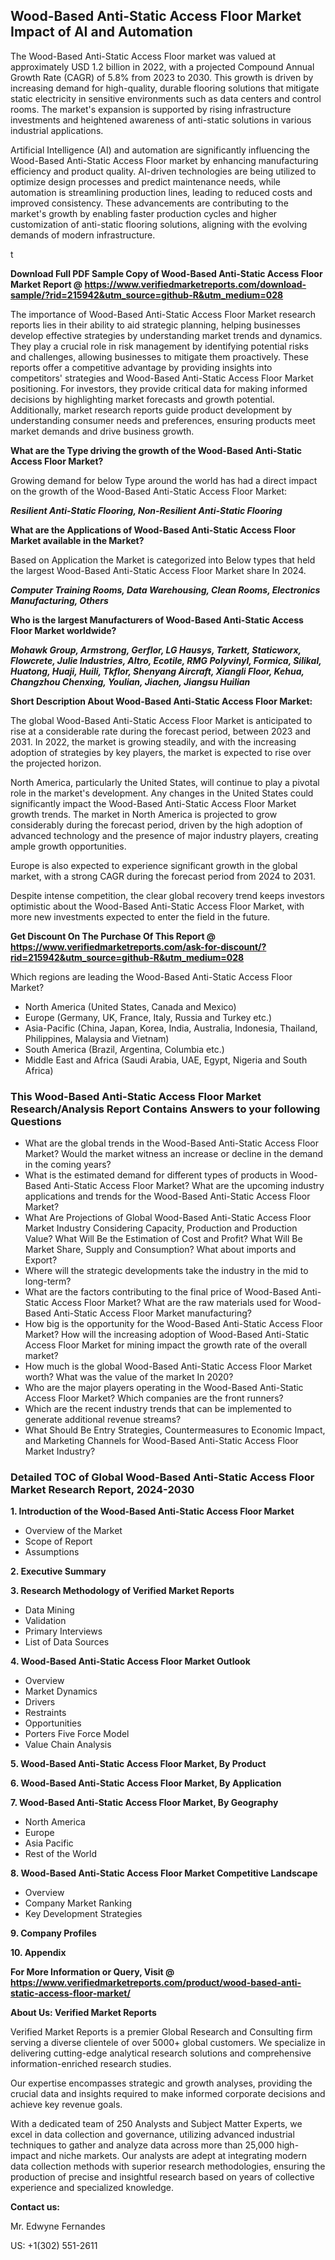 <h2>Wood-Based Anti-Static Access Floor Market Impact of AI and Automation</h2><p>The Wood-Based Anti-Static Access Floor market was valued at approximately USD 1.2 billion in 2022, with a projected Compound Annual Growth Rate (CAGR) of 5.8% from 2023 to 2030. This growth is driven by increasing demand for high-quality, durable flooring solutions that mitigate static electricity in sensitive environments such as data centers and control rooms. The market's expansion is supported by rising infrastructure investments and heightened awareness of anti-static solutions in various industrial applications.</p><p>Artificial Intelligence (AI) and automation are significantly influencing the Wood-Based Anti-Static Access Floor market by enhancing manufacturing efficiency and product quality. AI-driven technologies are being utilized to optimize design processes and predict maintenance needs, while automation is streamlining production lines, leading to reduced costs and improved consistency. These advancements are contributing to the market's growth by enabling faster production cycles and higher customization of anti-static flooring solutions, aligning with the evolving demands of modern infrastructure.</p>t</p><p id="" class=""><strong>Download Full PDF Sample Copy of Wood-Based Anti-Static Access Floor Market Report @ <a href="https://www.verifiedmarketreports.com/download-sample/?rid=215942&utm_source=github-R&utm_medium=028" target="_blank">https://www.verifiedmarketreports.com/download-sample/?rid=215942&utm_source=github-R&utm_medium=028</a></strong></p><p>The importance of&nbsp;Wood-Based Anti-Static Access Floor Market research reports lies in their ability to aid strategic planning, helping businesses develop effective strategies by understanding market trends and dynamics. They play a crucial role in risk management by identifying potential risks and challenges, allowing businesses to mitigate them proactively. These reports offer a competitive advantage by providing insights into competitors' strategies and Wood-Based Anti-Static Access Floor Market positioning. For investors, they provide critical data for making informed decisions by highlighting market forecasts and growth potential. Additionally, market research reports guide product development by understanding consumer needs and preferences, ensuring products meet market demands and drive business growth.</p><p><strong>What are the&nbsp;Type driving the growth of the Wood-Based Anti-Static Access Floor Market?</strong></p><p id="" class="">Growing demand for below Type around the world has had a direct impact on the growth of the Wood-Based Anti-Static Access Floor Market:</p><em><strong>Resilient Anti-Static Flooring, Non-Resilient Anti-Static Flooring</strong></em></p><strong>What are the&nbsp;Applications&nbsp;of Wood-Based Anti-Static Access Floor Market available in the Market?</strong></p><p id="" class="">Based on Application the Market is categorized into Below types that held the largest Wood-Based Anti-Static Access Floor Market share In 2024.</p><em><strong>Computer Training Rooms, Data Warehousing, Clean Rooms, Electronics Manufacturing, Others</strong></em></p><strong>Who is the largest Manufacturers of Wood-Based Anti-Static Access Floor Market worldwide?</strong></p><p><em><strong>Mohawk Group, Armstrong, Gerflor, LG Hausys, Tarkett, Staticworx, Flowcrete, Julie Industries, Altro, Ecotile, RMG Polyvinyl, Formica, Silikal, Huatong, Huaji, Huili, Tkflor, Shenyang Aircraft, Xiangli Floor, Kehua, Changzhou Chenxing, Youlian, Jiachen, Jiangsu Huilian</strong></em></p><p id="" class=""><strong>Short Description About Wood-Based Anti-Static Access Floor Market:</strong></p><p>The global Wood-Based Anti-Static Access Floor Market is anticipated to rise at a considerable rate during the forecast period, between 2023 and 2031. In 2022, the market is growing steadily, and with the increasing adoption of strategies by key players, the market is expected to rise over the projected horizon.</p><p>North America, particularly the United States, will continue to play a pivotal role in the market's development. Any changes in the United States could significantly impact the Wood-Based Anti-Static Access Floor Market growth trends. The market in North America is projected to grow considerably during the forecast period, driven by the high adoption of advanced technology and the presence of major industry players, creating ample growth opportunities.</p><p>Europe is also expected to experience significant growth in the global market, with a strong CAGR during the forecast period from 2024 to 2031.</p><p>Despite intense competition, the clear global recovery trend keeps investors optimistic about the Wood-Based Anti-Static Access Floor Market, with more new investments expected to enter the field in the future.</p><p id="" class=""><strong>Get Discount On The Purchase Of This Report @ <a href="https://www.verifiedmarketreports.com/ask-for-discount/?rid=215942&utm_source=github-R&utm_medium=028" target="_blank">https://www.verifiedmarketreports.com/ask-for-discount/?rid=215942&utm_source=github-R&utm_medium=028</a></strong></p>Which regions are leading the Wood-Based Anti-Static Access Floor Market?</p><ul><li>North America (United States, Canada and Mexico)</li><li>Europe (Germany, UK, France, Italy, Russia and Turkey etc.)</li><li>Asia-Pacific (China, Japan, Korea, India, Australia, Indonesia, Thailand, Philippines, Malaysia and Vietnam)</li><li>South America (Brazil, Argentina, Columbia etc.)</li><li>Middle East and Africa (Saudi Arabia, UAE, Egypt, Nigeria and South Africa)</li></ul><h3 id="" class="">This Wood-Based Anti-Static Access Floor Market Research/Analysis Report Contains Answers to your following Questions</h3><ul><li>What are the global trends in the Wood-Based Anti-Static Access Floor Market? Would the market witness an increase or decline in the demand in the coming years?</li><li>What is the estimated demand for different types of products in Wood-Based Anti-Static Access Floor Market? What are the upcoming industry applications and trends for the Wood-Based Anti-Static Access Floor Market?</li><li>What Are Projections of Global Wood-Based Anti-Static Access Floor Market Industry Considering Capacity, Production and Production Value? What Will Be the Estimation of Cost and Profit? What Will Be Market Share, Supply and Consumption? What about imports and Export?</li><li>Where will the strategic developments take the industry in the mid to long-term?</li><li>What are the factors contributing to the final price of Wood-Based Anti-Static Access Floor Market? What are the raw materials used for Wood-Based Anti-Static Access Floor Market manufacturing?</li><li>How big is the opportunity for the Wood-Based Anti-Static Access Floor Market? How will the increasing adoption of Wood-Based Anti-Static Access Floor Market for mining impact the growth rate of the overall market?</li><li>How much is the global Wood-Based Anti-Static Access Floor Market worth? What was the value of the market In 2020?</li><li>Who are the major players operating in the Wood-Based Anti-Static Access Floor Market? Which companies are the front runners?</li><li>Which are the recent industry trends that can be implemented to generate additional revenue streams?</li><li>What Should Be Entry Strategies, Countermeasures to Economic Impact, and Marketing Channels for Wood-Based Anti-Static Access Floor Market Industry?</li></ul><h3 id="" class="">Detailed TOC of Global Wood-Based Anti-Static Access Floor Market Research Report, 2024-2030</h3><p id="" class=""><strong>1. Introduction of the Wood-Based Anti-Static Access Floor Market</strong></p><ul><li>Overview of the Market</li><li>Scope of Report</li><li>Assumptions</li></ul><p id="" class=""><strong>2. Executive Summary</strong></p><p id="" class=""><strong>3. Research Methodology of Verified Market Reports</strong></p><ul><li>Data Mining</li><li>Validation</li><li>Primary Interviews</li><li>List of Data Sources</li></ul><p id="" class=""><strong>4. Wood-Based Anti-Static Access Floor Market Outlook</strong></p><ul><li>Overview</li><li>Market Dynamics</li><li>Drivers</li><li>Restraints</li><li>Opportunities</li><li>Porters Five Force Model</li><li>Value Chain Analysis</li></ul><p id="" class=""><strong>5. Wood-Based Anti-Static Access Floor Market, By Product</strong></p><p id="" class=""><strong>6. Wood-Based Anti-Static Access Floor Market, By Application</strong></p><p id="" class=""><strong>7. Wood-Based Anti-Static Access Floor Market, By Geography</strong></p><ul><li>North America</li><li>Europe</li><li>Asia Pacific</li><li>Rest of the World</li></ul><p id="" class=""><strong>8. Wood-Based Anti-Static Access Floor Market Competitive Landscape</strong></p><ul><li>Overview</li><li>Company Market Ranking</li><li>Key Development Strategies</li></ul><p id="" class=""><strong>9. Company Profiles</strong></p><p id="" class=""><strong>10. Appendix</strong></p><p id="" class=""><strong>For More Information or Query, Visit @ <a href="https://www.verifiedmarketreports.com/product/wood-based-anti-static-access-floor-market/" target="_blank">https://www.verifiedmarketreports.com/product/wood-based-anti-static-access-floor-market/</a></strong></p><p id="" class=""><strong>About Us: Verified Market Reports</strong></p><p id="" class="">Verified Market Reports is a premier Global Research and Consulting firm serving a diverse clientele of over 5000+ global customers. We specialize in delivering cutting-edge analytical research solutions and comprehensive information-enriched research studies.</p><p id="" class="">Our expertise encompasses strategic and growth analyses, providing the crucial data and insights required to make informed corporate decisions and achieve key revenue goals.</p><p id="" class="">With a dedicated team of 250 Analysts and Subject Matter Experts, we excel in data collection and governance, utilizing advanced industrial techniques to gather and analyze data across more than 25,000 high-impact and niche markets. Our analysts are adept at integrating modern data collection methods with superior research methodologies, ensuring the production of precise and insightful research based on years of collective experience and specialized knowledge.</p><p id="" class=""><strong>Contact us:</strong></p><p id="" class="">Mr. Edwyne Fernandes</p><p id="" class="">US: +1(302) 551-2611</p>
